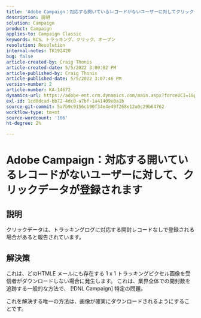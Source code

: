 ```yaml
---
title: 'Adobe Campaign：対応する開いているレコードがないユーザーに対してクリックデータが登録されています'
description: 説明
solution: Campaign
product: Campaign
applies-to: Campaign Classic
keywords: KCS、トラッキング、クリック、オープン
resolution: Resolution
internal-notes: TK192420
bug: false
article-created-by: Craig Thonis
article-created-date: 5/5/2022 3:00:02 PM
article-published-by: Craig Thonis
article-published-date: 5/5/2022 3:07:46 PM
version-number: 2
article-number: KA-14672
dynamics-url: https://adobe-ent.crm.dynamics.com/main.aspx?forceUCI=1&pagetype=entityrecord&etn=knowledgearticle&id=b4473908-84cc-ec11-a7b5-6045bd00d995
exl-id: 1cd0dcad-bb72-4dc0-a7bf-1a41409e0a1b
source-git-commit: 5a7b9c9156cb90f34e4e49f268e12a0c29b64762
workflow-type: tm+mt
source-wordcount: '106'
ht-degree: 2%

---
```


# Adobe Campaign：対応する開いているレコードがないユーザーに対して、クリックデータが登録されます

## 説明

クリックデータは、トラッキングログに対応する開封レコードなしで登録される場合があると報告されています。

## 解決策


これは、どのHTMLE メールにも存在する 1 x 1 トラッキングピクセル画像を受信者がダウンロードしない場合に発生します。 これは、業界全体での開封数を追跡する一般的な方法で、 [!DNL Campaign] 特定の問題。

これを解決する唯一の方法は、画像が確実にダウンロードされるようにすることです。
